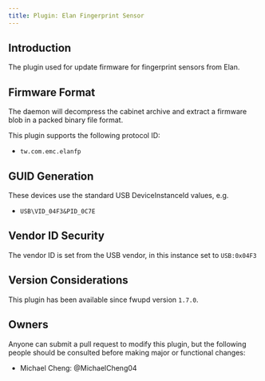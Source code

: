 ```yaml
---
title: Plugin: Elan Fingerprint Sensor
---
```


## Introduction

The plugin used for update firmware for fingerprint sensors from Elan.

## Firmware Format

The daemon will decompress the cabinet archive and extract a firmware blob in
a packed binary file format.

This plugin supports the following protocol ID:

* `tw.com.emc.elanfp`

## GUID Generation

These devices use the standard USB DeviceInstanceId values, e.g.

* `USB\VID_04F3&PID_0C7E`

## Vendor ID Security

The vendor ID is set from the USB vendor, in this instance set to `USB:0x04F3`

## Version Considerations

This plugin has been available since fwupd version `1.7.0`.

## Owners

Anyone can submit a pull request to modify this plugin, but the following people should be
consulted before making major or functional changes:

* Michael Cheng: @MichaelCheng04
